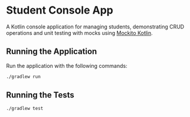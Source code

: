 # Student Console App

A Kotlin console application for managing students, demonstrating CRUD operations and unit testing with mocks using [Mockito Kotlin](https://github.com/mockito/mockito-kotlin?tab=readme-ov-file#example).

## Running the Application
Run the application with the following commands:
```bash
./gradlew run
```

## Running the Tests
```bash
./gradlew test
```
